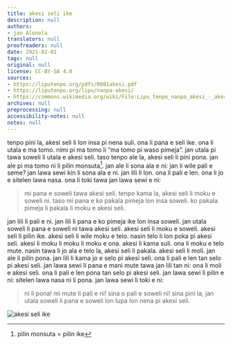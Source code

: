 ```yaml
---
title: akesi seli ike
description: null
authors:
- jan Alonola
translators: null
proofreaders: null
date: 2021-02-01
tags: null
original: null
license: CC-BY-SA 4.0
sources:
- https://liputenpo.org/pdfs/0001akesi.pdf
- https://liputenpo.org/lipu/nanpa-akesi/
- https://commons.wikimedia.org/wiki/File:Lipu_tenpo_nanpa_akesi_-_akesi_seli_ike.png
archives: null
preprocessing: null
accessibility-notes: null
notes: null
---
```


tenpo pini la, akesi seli li lon insa pi nena suli. ona li pana e seli ike. ona li utala e ma tomo. nimi pi ma tomo li “ma tomo pi waso pimeja”. jan utala pi tawa soweli li utala e akesi seli. taso tenpo ale la, akesi seli li pini pona. jan ale pi ma tomo ni li pilin monsuta[^1]. jan ale li sona ala e ni: jan li wile pali e seme? jan lawa sewi kin li sona ala e ni. jan lili li lon. ona li pali e len. ona li jo e sitelen lawa nasa. ona li toki tawa jan lawa sewi e ni:

>mi pana e soweli tawa akesi seli. tenpo kama la, akesi seli li moku e soweli ni. taso mi pana e ko pakala pimeja lon insa soweli. ko pakala pimeja li pakala li moku e akesi seli.

[^1]: pilin monsuta = pilin ike

jan lili li pali e ni. jan lili li pana e ko pimeja ike lon insa soweli. jan utala soweli li pana e soweli ni tawa akesi seli. akesi seli li moku e soweli. akesi seli li pilin ike. akesi seli li wile moku e telo. nasin telo li lon poka pi akesi seli. akesi li moku li moku li moku e ona. akesi li kama suli. ona li moku e telo mute. nasin tawa li jo ala e telo la, akesi seli li pakala. akesi seli li moli. jan ale li pilin pona. jan lili li kama jo e selo pi akesi seli. ona li pali e len tan selo pi akesi seli. jan lawa sewi li pana e mani mute tawa jan lili tan ni: ona li moli e akesi seli. ona li pali e len pona tan selo pi akesi seli. jan lawa sewi li pilin e ni: sitelen lawa nasa ni li pona. jan lawa sewi li toki e ni:

>ni li pona! mi mute li pali e ni! sina o pali e soweli ni! sina pini la, jan utala soweli li pana e soweli lon lupa lon nena pi akesi seli.

![akesi seli ike](https://upload.wikimedia.org/wikipedia/commons/c/c3/Lipu_tenpo_nanpa_akesi_-_akesi_seli_ike.png)